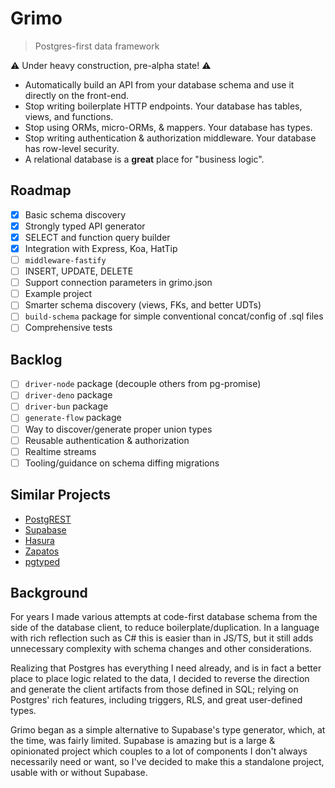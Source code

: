 # Grimo

> Postgres-first data framework

⚠️ Under heavy construction, pre-alpha state! ⚠️

- Automatically build an API from your database schema and use it directly on the front-end.
- Stop writing boilerplate HTTP endpoints. Your database has tables, views, and functions.
- Stop using ORMs, micro-ORMs, & mappers. Your database has types.
- Stop writing authentication & authorization middleware. Your database has row-level security.
- A relational database is a **great** place for "business logic".

## Roadmap

- [x] Basic schema discovery
- [x] Strongly typed API generator
- [x] SELECT and function query builder
- [x] Integration with Express, Koa, HatTip
- [ ] `middleware-fastify`
- [ ] INSERT, UPDATE, DELETE
- [ ] Support connection parameters in grimo.json
- [ ] Example project
- [ ] Smarter schema discovery (views, FKs, and better UDTs)
- [ ] `build-schema` package for simple conventional concat/config of .sql files
- [ ] Comprehensive tests

## Backlog

- [ ] `driver-node` package (decouple others from pg-promise)
- [ ] `driver-deno` package
- [ ] `driver-bun` package
- [ ] `generate-flow` package
- [ ] Way to discover/generate proper union types
- [ ] Reusable authentication & authorization
- [ ] Realtime streams
- [ ] Tooling/guidance on schema diffing migrations

## Similar Projects

- [PostgREST](https://postgrest.org/en/stable/)
- [Supabase](https://postgrest.org/en/stable/)
- [Hasura](https://hasura.io)
- [Zapatos](https://jawj.github.io/zapatos/)
- [pgtyped](https://github.com/adelsz/pgtyped)

## Background

For years I made various attempts at code-first database schema from the side of the database client, to reduce boilerplate/duplication. In a language with rich reflection such as C# this is easier than in JS/TS, but it still adds unnecessary complexity with schema changes and other considerations.

Realizing that Postgres has everything I need already, and is in fact a better place to place logic related to the data, I decided to reverse the direction and generate the client artifacts from those defined in SQL; relying on Postgres' rich features, including triggers, RLS, and great user-defined types.

Grimo began as a simple alternative to Supabase's type generator, which, at the time, was fairly limited. Supabase is amazing but is a large & opinionated project which couples to a lot of components I don't always necessarily need or want, so I've decided to make this a standalone project, usable with or without Supabase.
